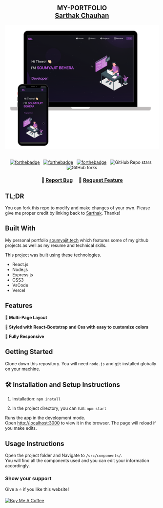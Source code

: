 <h2 align="center">
  MY-PORTFOLIO<br/>
  <a href="#" target="_blank">Sarthak Chauhan</a>
</h2>
<div align="center">
  <img alt="Demo" src="./Images/readme-img1.png" />
</div>

<br/>

<center>

[![forthebadge](https://forthebadge.com/images/badges/built-with-love.svg)](https://forthebadge.com) &nbsp;
[![forthebadge](https://forthebadge.com/images/badges/made-with-javascript.svg)](https://forthebadge.com) &nbsp;
[![forthebadge](https://forthebadge.com/images/badges/open-source.svg)](https://forthebadge.com) &nbsp;
![GitHub Repo stars](https://img.shields.io/github/stars/Darkshadow-ssh/my-portfolio?color=red&logo=github&style=for-the-badge) &nbsp;
![GitHub forks](https://img.shields.io/github/forks/Darkshadow-ssh/my-portfolio?color=red&logo=github&style=for-the-badge)

</center>

<h3 align="center">
    🔹
    <a href="https://github.com/Darkshadow-ssh/my-portfolio/issues">Report Bug</a> &nbsp; &nbsp;
    🔹
    <a href="https://github.com/Darkshadow-ssh/my-portfolio/issues">Request Feature</a>
</h3>

## TL;DR

You can fork this repo to modify and make changes of your own. Please give me proper credit by linking back to [Sarthak](https://github.com/Darkshadow-ssh/my-portfolio). Thanks!

## Built With

My personal portfolio <a href="#" target="_blank">soumyajit.tech</a> which features some of my github projects as well as my resume and technical skills.<br/>

This project was built using these technologies.

- React.js
- Node.js
- Express.js
- CSS3
- VsCode
- Vercel

## Features

**📖 Multi-Page Layout**

**🎨 Styled with React-Bootstrap and Css with easy to customize colors**

**📱 Fully Responsive**

## Getting Started

Clone down this repository. You will need `node.js` and `git` installed globally on your machine.

## 🛠 Installation and Setup Instructions

1. Installation: `npm install`

2. In the project directory, you can run: `npm start`

Runs the app in the development mode.\
Open [http://localhost:3000](http://localhost:3000) to view it in the browser.
The page will reload if you make edits.

## Usage Instructions

Open the project folder and Navigate to `/src/components/`. <br/>
You will find all the components used and you can edit your information accordingly.

### Show your support

Give a ⭐ if you like this website!

<a href="https://www.buymeacoffee.com/soumyajit4419" target="_blank"><img src="https://cdn.buymeacoffee.com/buttons/v2/default-violet.png" alt="Buy Me A Coffee" height= "60px" width= "217px" ></a>
